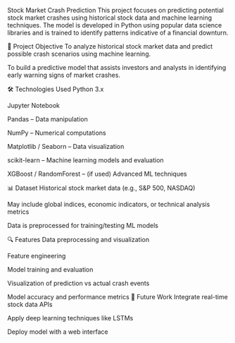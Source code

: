 Stock Market Crash Prediction
This project focuses on predicting potential stock market crashes using historical stock data and machine learning techniques. The model is developed in Python using popular data science libraries and is trained to identify patterns indicative of a financial downturn.

🧠 Project Objective
To analyze historical stock market data and predict possible crash scenarios using machine learning.

To build a predictive model that assists investors and analysts in identifying early warning signs of market crashes.


🛠️ Technologies Used
Python 3.x

Jupyter Notebook

Pandas – Data manipulation

NumPy – Numerical computations

Matplotlib / Seaborn – Data visualization

scikit-learn – Machine learning models and evaluation

XGBoost / RandomForest – (if used) Advanced ML techniques

📊 Dataset
Historical stock market data (e.g., S&P 500, NASDAQ)

May include global indices, economic indicators, or technical analysis metrics

Data is preprocessed for training/testing ML models

🔍 Features
Data preprocessing and visualization

Feature engineering

Model training and evaluation

Visualization of prediction vs actual crash events

Model accuracy and performance metrics
🧪 Future Work
Integrate real-time stock data APIs

Apply deep learning techniques like LSTMs

Deploy model with a web interface
